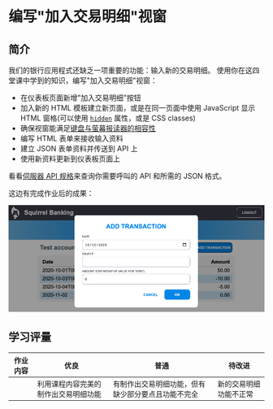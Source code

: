 # 编写"加入交易明细"视窗

## 简介

我们的银行应用程式还缺乏一项重要的功能：输入新的交易明细。
使用你在这四堂课中学到的知识，编写"加入交易明细"视窗：

- 在仪表板页面新增"加入交易明细"按钮
- 加入新的 HTML 模板建立新页面，或是在同一页面中使用 JavaScript 显示 HTML 窗格(可以使用 [`hidden`](https://developer.mozilla.org/docs/Web/HTML/Global_attributes/hidden) 属性，或是 CSS classes)
- 确保视窗能满足[键盘与萤幕报读器的相容性](https://developer.paciellogroup.com/blog/2018/06/the-current-state-of-modal-dialog-accessibility/)
- 编写 HTML 表单来接收输入资料
- 建立 JSON 表单资料并传送到 API 上
- 使用新资料更新到仪表板页面上

看看[伺服器 API 规格](../../api/README.zh-tw.md)来查询你需要呼叫的 API 和所需的 JSON 格式。

这边有完成作业后的成果：

!["加入交易明细"视窗的例子截图](../images/dialog.png)

## 学习评量

| 作业内容 | 优良                                 | 普通                                               | 待改进                 |
| -------- | ------------------------------------ | -------------------------------------------------- | ---------------------- |
|          | 利用课程内容完美的制作出交易明细功能 | 有制作出交易明细功能，但有缺少部分要点且功能不完全 | 新的交易明细功能不正常 |
